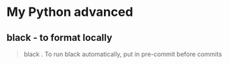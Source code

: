 # My Python advanced

## black - to format locally
> black .
To run black automatically, put in pre-commit before commits
